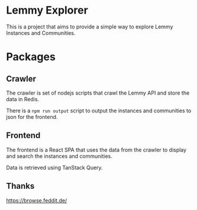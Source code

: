 # Lemmy Explorer

This is a project that aims to provide a simple way to explore Lemmy Instances and Communities.

# Packages

## Crawler

The crawler is set of nodejs scripts that crawl the Lemmy API and store the data in Redis.

There is a `npm run output` script to output the instances and communities to json for the frontend.


## Frontend

The frontend is a React SPA that uses the data from the crawler to display and search the instances and communities.

Data is retrieved using TanStack Query.


## Thanks

https://browse.feddit.de/

